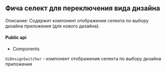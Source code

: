 ## Фича селект для переключения вида дизайна

Описание:
Содержит компонент отображения селекта по выбору дизайна приложения (для нового дизайна).

#### Public api

- Components

`UiDesignSwitcher` - компонент отображения селекта по выбору дизайна приложения


